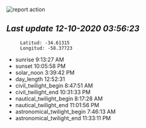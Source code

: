 ![report action](https://github.com/matiasz8/actions-for-reports/workflows/report%20action/badge.svg?branch=develop) 


## *****Last update 12-10-2020 03:56:23*****



		 Latitud: -34.61315
		 Longitud: -58.37723

 - sunrise 	 9:13:27 AM
 - sunset 	 10:05:58 PM
 - solar_noon 	 3:39:42 PM
 - day_length 	 12:52:31
 - civil_twilight_begin 	 8:47:51 AM
 - civil_twilight_end 	 10:31:33 PM
 - nautical_twilight_begin 	 8:17:28 AM
 - nautical_twilight_end 	 11:01:56 PM
 - astronomical_twilight_begin 	 7:46:13 AM
 - astronomical_twilight_end 	 11:33:11 PM
